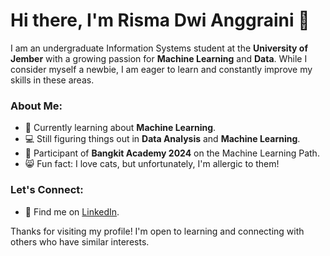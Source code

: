 # Hi there, I'm Risma Dwi Anggraini 👋

I am an undergraduate Information Systems student at the **University of Jember** with a growing passion for **Machine Learning** and **Data**. While I consider myself a newbie, I am eager to learn and constantly improve my skills in these areas. 

### About Me:
- 📘 Currently learning about **Machine Learning**.
- 💻 Still figuring things out in **Data Analysis** and **Machine Learning**.
- 🌱 Participant of **Bangkit Academy 2024** on the Machine Learning Path.
- 😸 Fun fact: I love cats, but unfortunately, I'm allergic to them!
  
### Let's Connect:
- 💼 Find me on [LinkedIn](<https://www.linkedin.com/in/risma-dwi-anggraini-a7b3a5236>).

Thanks for visiting my profile! I'm open to learning and connecting with others who have similar interests.
